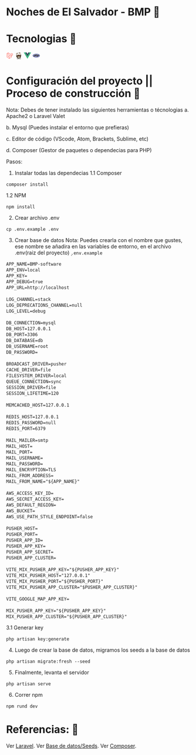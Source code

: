 # Noches de El Salvador - BMP :page_facing_up:

# Tecnologias :rocket:

<code><img height="20" src="https://raw.githubusercontent.com/github/explore/80688e429a7d4ef2fca1e82350fe8e3517d3494d/topics/laravel/laravel.png"></code>
<code><img height="20" src="https://raw.githubusercontent.com/github/explore/80688e429a7d4ef2fca1e82350fe8e3517d3494d/topics/composer/composer.png"></code>
<code><img height="20" src="https://raw.githubusercontent.com/github/explore/80688e429a7d4ef2fca1e82350fe8e3517d3494d/topics/vue/vue.png"></code>
<code><img height="20" src="https://raw.githubusercontent.com/github/explore/80688e429a7d4ef2fca1e82350fe8e3517d3494d/topics/php/php.png"></code>

# Configuración del proyecto || Proceso de construcción :wrench:

Nota: Debes de tener instalado las siguientes herramientas o técnologias
a. Apache2 o Laravel Valet

b. Mysql (Puedes instalar el entorno que prefieras)

c. Editor de código (VScode, Atom, Brackets, Sublime, etc)

d. Composer (Gestor de paquetes o dependecias para PHP)

Pasos:

1. Instalar todas las dependecias
1.1 Composer
```
composer install
```
1.2 NPM
```
npm install
```

2. Crear archivo .env
```
cp .env.example .env
```

3. Crear base de datos
   Nota: Puedes crearla con el nombre que gustes, ese nombre se añadira en las variables de entorno, en el archivo .env(raiz del proyecto)
   ̣`.env.example`

```
APP_NAME=BMP-software
APP_ENV=local
APP_KEY=
APP_DEBUG=true
APP_URL=http://localhost

LOG_CHANNEL=stack
LOG_DEPRECATIONS_CHANNEL=null
LOG_LEVEL=debug

DB_CONNECTION=mysql
DB_HOST=127.0.0.1
DB_PORT=3306
DB_DATABASE=db
DB_USERNAME=root
DB_PASSWORD=

BROADCAST_DRIVER=pusher
CACHE_DRIVER=file
FILESYSTEM_DRIVER=local
QUEUE_CONNECTION=sync
SESSION_DRIVER=file
SESSION_LIFETIME=120

MEMCACHED_HOST=127.0.0.1

REDIS_HOST=127.0.0.1
REDIS_PASSWORD=null
REDIS_PORT=6379

MAIL_MAILER=smtp
MAIL_HOST=
MAIL_PORT=
MAIL_USERNAME=
MAIL_PASSWORD=
MAIL_ENCRYPTION=TLS
MAIL_FROM_ADDRESS=
MAIL_FROM_NAME="${APP_NAME}"

AWS_ACCESS_KEY_ID=
AWS_SECRET_ACCESS_KEY=
AWS_DEFAULT_REGION=
AWS_BUCKET=
AWS_USE_PATH_STYLE_ENDPOINT=false

PUSHER_HOST=
PUSHER_PORT=
PUSHER_APP_ID=
PUSHER_APP_KEY=
PUSHER_APP_SECRET=
PUSHER_APP_CLUSTER=

VITE_MIX_PUSHER_APP_KEY="${PUSHER_APP_KEY}"
VITE_MIX_PUSHER_HOST="127.0.0.1"
VITE_MIX_PUSHER_PORT="${PUSHER_PORT}"
VITE_MIX_PUSHER_APP_CLUSTER="$PUSHER_APP_CLUSTER}"

VITE_GOOGLE_MAP_APP_KEY=

MIX_PUSHER_APP_KEY="${PUSHER_APP_KEY}"
MIX_PUSHER_APP_CLUSTER="${PUSHER_APP_CLUSTER}"
```

3.1 Generar key
```
php artisan key:generate
```

4. Luego de crear la base de datos, migramos los seeds a la base de datos

```
php artisan migrate:fresh --seed
```

5. Finalmente, levanta el servidor

```
php artisan serve
```

6. Correr npm
```
npm rund dev
```

# Referencias: :memo:

Ver [Laravel](https://laravel.com).
Ver [Base de datos/Seeds](https://laravel.com/docs/8.x/seeding).
Ver [Composer](https://getcomposer.org/).

